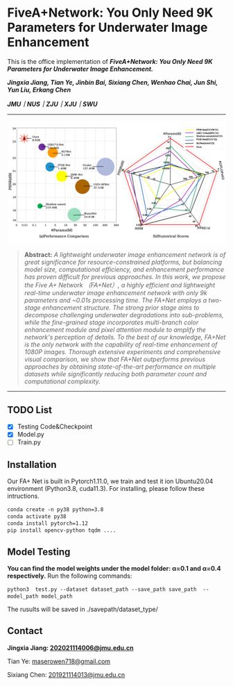 # FiveA+Network: You Only Need 9K Parameters for Underwater Image Enhancement

This is the office implementation of ***FiveA+Network: You Only Need 9K Parameters for Underwater Image Enhancement.***

***Jingxia Jiang, Tian Ye, Jinbin Bai, Sixiang Chen, Wenhao Chai, Jun Shi, Yun Liu, Erkang Chen***

***JMU｜NUS｜ZJU｜XJU｜SWU***

<hr />

![FAPlus_Net_Comparison.jpg](Figures/FAPlus_Net_Comparison.jpg)


> **Abstract:** *A lightweight underwater image enhancement network is of great significance for resource-constrained platforms, but balancing model size, computational efficiency, and enhancement performance has proven difficult for previous approaches. In this work, we propose the Five A+ Network （FA+Net）, a highly efficient and lightweight real-time underwater image enhancement network with only 9k parameters and ~0.01s processing time. The FA+Net employs a two-stage enhancement structure. The strong prior stage aims to decompose challenging underwater degradations into sub-problems, while the fine-grained stage incorporates multi-branch color enhancement module and pixel attention module to amplify the network's perception of details. To the best of our knowledge, FA+Net is the only network with the capability of real-time enhancement of 1080P images. Thorough extensive experiments and comprehensive visual comparison, we show that FA+Net outperforms previous approaches by obtaining state-of-the-art performance on multiple datasets while significantly reducing both parameter count and computational complexity.* 

<hr />


## TODO List
- [x] Testing Code&Checkpoint
- [x] Model.py
- [ ] Train.py

## Installation
Our FA+ Net is built in Pytorch1.11.0, we train and test it ion Ubuntu20.04 environment (Python3.8, cuda11.3).
For installing, please follow these intructions.

```
conda create -n py38 python=3.8
conda activate py38
conda install pytorch=1.12 
pip install opencv-python tqdm ....
```

## Model Testing
**You can find the model weights under the model folder: α=0.1 and α=0.4 respectively.**
Run the following commands:
```
python3  test.py --dataset dataset_path --save_path save_path  --model_path model_path 
```
The rusults will be saved in ./savepath/dataset_type/

## Contact
**Jingxia Jiang: 202021114006@jmu.edu.cn** 

Tian Ye: maserowen718@gmail.com 

Sixiang Chen: 201921114013@jmu.edu.cn

